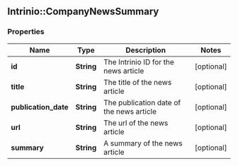 ## Intrinio::CompanyNewsSummary

### Properties
Name | Type | Description | Notes
------------ | ------------- | ------------- | -------------
**id** | **String** | The Intrinio ID for the news article | [optional] 
**title** | **String** | The title of the news article | [optional] 
**publication_date** | **String** | The publication date of the news article | [optional] 
**url** | **String** | The url of the news article | [optional] 
**summary** | **String** | A summary of the news article | [optional] 


